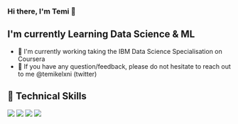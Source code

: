 ### Hi there, I'm Temi 👋

## I'm currently Learning Data Science & ML

- 🌱 I'm currently working taking the IBM Data Science Specialisation on Coursera
- 💬 If you have any question/feedback, please do not hesitate to reach out to me @temikelxni (twitter)


## 💼 Technical Skills

![](https://img.shields.io/badge/Code-Python-informational?style=flat&logo=Python&color=26e34f)
![](https://img.shields.io/badge/Code-PostgreSQL-informational?style=flat&logo=PostgreSQL&color=336791)
![](https://img.shields.io/badge/Code-HTML5-informational?style=flat&logo=HTML5&color=E34F26)
![](https://img.shields.io/badge/Style-CSS3-informational?style=flat&logo=CSS3&color=1572B6)

